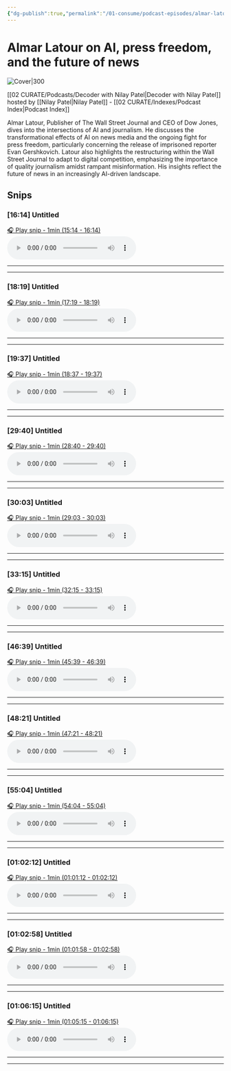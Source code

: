 ```yaml
---
{"dg-publish":true,"permalink":"/01-consume/podcast-episodes/almar-latour-on-ai-press-freedom-and-the-future-of-news/","title":"Almar Latour on AI, press freedom, and the future of news","tags":["podcasts"]}
---
```


# Almar Latour on AI, press freedom, and the future of news


![Cover|300](https://wsrv.nl/?url=https%3A%2F%2Fmegaphone.imgix.net%2Fpodcasts%2F5c6a4f4a-e69c-11e8-8066-17a10182e4c8%2Fimage%2FThe_Verge_Decoder_Tileart_3000.jpg%3Fixlib%3Drails-4.3.1%26max-w%3D3000%26max-h%3D3000%26fit%3Dcrop%26auto%3Dformat%2Ccompress&w=300&h=300)


[[02 CURATE/Podcasts/Decoder with Nilay Patel\|Decoder with Nilay Patel]] hosted by [[Nilay Patel\|Nilay Patel]] - [[02 CURATE/Indexes/Podcast Index\|Podcast Index]]

Almar Latour, Publisher of The Wall Street Journal and CEO of Dow Jones, dives into the intersections of AI and journalism. He discusses the transformational effects of AI on news media and the ongoing fight for press freedom, particularly concerning the release of imprisoned reporter Evan Gershkovich. Latour also highlights the restructuring within the Wall Street Journal to adapt to digital competition, emphasizing the importance of quality journalism amidst rampant misinformation. His insights reflect the future of news in an increasingly AI-driven landscape.

## Snips


### [16:14] Untitled


[🎧 Play snip - 1min️ (15:14 - 16:14)](https://share.snipd.com/snip/f70d8e9f-1a35-4b79-ad3d-2fad717640fe)
<audio controls> <source src="https://www.podtrac.com/pts/redirect.mp3/pdst.fm/e/chrt.fm/track/524GE/traffic.megaphone.fm/VMP9382884034.mp3?updated=1744438590#t=15:14,16:14"> </audio>




---




---


### [18:19] Untitled


[🎧 Play snip - 1min️ (17:19 - 18:19)](https://share.snipd.com/snip/84fac4eb-7502-49c7-a736-f247cd000721)
<audio controls> <source src="https://www.podtrac.com/pts/redirect.mp3/pdst.fm/e/chrt.fm/track/524GE/traffic.megaphone.fm/VMP9382884034.mp3?updated=1744438590#t=17:19,18:19"> </audio>




---




---


### [19:37] Untitled


[🎧 Play snip - 1min️ (18:37 - 19:37)](https://share.snipd.com/snip/a8285f29-4c70-4de5-8a44-b09b28033a6f)
<audio controls> <source src="https://www.podtrac.com/pts/redirect.mp3/pdst.fm/e/chrt.fm/track/524GE/traffic.megaphone.fm/VMP9382884034.mp3?updated=1744438590#t=18:37,19:37"> </audio>




---




---


### [29:40] Untitled


[🎧 Play snip - 1min️ (28:40 - 29:40)](https://share.snipd.com/snip/0eaf27c5-f9c8-4318-8902-10066f190b64)
<audio controls> <source src="https://www.podtrac.com/pts/redirect.mp3/pdst.fm/e/chrt.fm/track/524GE/traffic.megaphone.fm/VMP9382884034.mp3?updated=1744438590#t=28:40,29:40"> </audio>




---




---


### [30:03] Untitled


[🎧 Play snip - 1min️ (29:03 - 30:03)](https://share.snipd.com/snip/0a8ef55d-14c8-436e-8a90-05e03639141f)
<audio controls> <source src="https://www.podtrac.com/pts/redirect.mp3/pdst.fm/e/chrt.fm/track/524GE/traffic.megaphone.fm/VMP9382884034.mp3?updated=1744438590#t=29:03,30:03"> </audio>




---




---


### [33:15] Untitled


[🎧 Play snip - 1min️ (32:15 - 33:15)](https://share.snipd.com/snip/10670ec5-cda3-4c3f-ba5f-8a208932a804)
<audio controls> <source src="https://www.podtrac.com/pts/redirect.mp3/pdst.fm/e/chrt.fm/track/524GE/traffic.megaphone.fm/VMP9382884034.mp3?updated=1744438590#t=32:15,33:15"> </audio>




---




---


### [46:39] Untitled


[🎧 Play snip - 1min️ (45:39 - 46:39)](https://share.snipd.com/snip/f537843a-16bb-45a1-a141-0a904ff8ea62)
<audio controls> <source src="https://www.podtrac.com/pts/redirect.mp3/pdst.fm/e/chrt.fm/track/524GE/traffic.megaphone.fm/VMP9382884034.mp3?updated=1744438590#t=45:39,46:39"> </audio>




---




---


### [48:21] Untitled


[🎧 Play snip - 1min️ (47:21 - 48:21)](https://share.snipd.com/snip/83999811-6770-4168-8b1b-c3c014426fa4)
<audio controls> <source src="https://www.podtrac.com/pts/redirect.mp3/pdst.fm/e/chrt.fm/track/524GE/traffic.megaphone.fm/VMP9382884034.mp3?updated=1744438590#t=47:21,48:21"> </audio>




---




---


### [55:04] Untitled


[🎧 Play snip - 1min️ (54:04 - 55:04)](https://share.snipd.com/snip/ba6a1912-7ded-42a1-a58c-e191657dc381)
<audio controls> <source src="https://www.podtrac.com/pts/redirect.mp3/pdst.fm/e/chrt.fm/track/524GE/traffic.megaphone.fm/VMP9382884034.mp3?updated=1744438590#t=54:04,55:04"> </audio>




---




---


### [01:02:12] Untitled


[🎧 Play snip - 1min️ (01:01:12 - 01:02:12)](https://share.snipd.com/snip/15cf7c68-7012-4942-b8ca-71dd07673c5b)
<audio controls> <source src="https://www.podtrac.com/pts/redirect.mp3/pdst.fm/e/chrt.fm/track/524GE/traffic.megaphone.fm/VMP9382884034.mp3?updated=1744438590#t=01:01:12,01:02:12"> </audio>




---




---


### [01:02:58] Untitled


[🎧 Play snip - 1min️ (01:01:58 - 01:02:58)](https://share.snipd.com/snip/431d2edd-e441-4927-a2f6-6ea1ac358608)
<audio controls> <source src="https://www.podtrac.com/pts/redirect.mp3/pdst.fm/e/chrt.fm/track/524GE/traffic.megaphone.fm/VMP9382884034.mp3?updated=1744438590#t=01:01:58,01:02:58"> </audio>




---




---


### [01:06:15] Untitled


[🎧 Play snip - 1min️ (01:05:15 - 01:06:15)](https://share.snipd.com/snip/cf060130-5623-4297-b3f8-de8901c08a0c)
<audio controls> <source src="https://www.podtrac.com/pts/redirect.mp3/pdst.fm/e/chrt.fm/track/524GE/traffic.megaphone.fm/VMP9382884034.mp3?updated=1744438590#t=01:05:15,01:06:15"> </audio>




---




---
